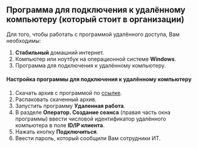 ## Программа для подключения к удалённому компьютеру (который стоит в организации)

Для того, чтобы работать с программой удалённого доступа, Вам необходимы:

1. **Стабильный** домашний интернет.
2. Компьютер или ноутбук на операционной системе **Windows**.
3. Программа для подключения к удалённому компьютеру.

#### Настройка программы для подключения к удалённому компьютеру

1. Скачать архив с программой по [ссылке]().
2. Распаковать скаченный архив.
3. Запустить программу **Удаленная работа**.
4. В разделе **Оператор. Создание сеанса** (правая часть окна программы) ввести числовой идентификатор удалённого компьютера в поле **ID/IP клиента**.
5. Нажать кнопку **Подключиться**.
6. Ввести пароль, который сообщили Вам сотрудники ИТ.